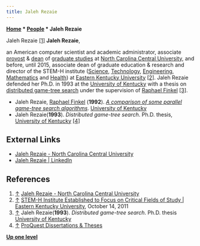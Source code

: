 ```yaml
---
title: Jaleh Rezaie
---
```

**[Home](Home "Home") \* [People](People "People") \* Jaleh Rezaie**



 [](http://www.nccu.edu/directory/details.cfm?id=jrezaie) Jaleh Rezaie <a id="cite-note-1" href="#cite-ref-1">[1]</a> 
**Jaleh Rezaie**,  

an American computer scientist and academic administrator, associate [provost](https://en.wikipedia.org/wiki/Provost_(education)) & [dean](https://en.wikipedia.org/wiki/Dean_(education)) of [graduate studies](https://en.wikipedia.org/wiki/Graduate_school) at [North Carolina Central University](https://en.wikipedia.org/wiki/North_Carolina_Central_University), and before, until 2015, associate dean of graduate education & research and director of the STEM-H institute ([Science](https://en.wikipedia.org/wiki/Science), [Technology](https://en.wikipedia.org/wiki/Technology), [Engineering](https://en.wikipedia.org/wiki/Engineering), [Mathematics](https://en.wikipedia.org/wiki/Mathematics) and [Health](https://en.wikipedia.org/wiki/Health)) at [Eastern Kentucky University](https://en.wikipedia.org/wiki/Eastern_Kentucky_University) <a id="cite-note-2" href="#cite-ref-2">[2]</a>.
Jaleh Rezaie defended her Ph.D. in 1993 at the [University of Kentucky](https://en.wikipedia.org/wiki/University_of_Kentucky) with a thesis on [distributed game-tree search](Parallel_Search "Parallel Search") under the supervision of [Raphael Finkel](Raphael_Finkel "Raphael Finkel") <a id="cite-note-3" href="#cite-ref-3">[3]</a>.






* Jaleh Rezaie, [Raphael Finkel](Raphael_Finkel "Raphael Finkel") (**1992**). *[A comparison of some parallel game-tree search algorithms](https://www.researchgate.net/publication/2813087_A_comparison_of_some_parallel_game-tree_search_algorithms_Revised_version)*. [University of Kentucky](https://en.wikipedia.org/wiki/University_of_Kentucky)
* Jaleh Rezaie(**1993**). *Distributed game-tree search*. Ph.D. thesis, [University of Kentucky](https://en.wikipedia.org/wiki/University_of_Kentucky) <a id="cite-note-4" href="#cite-ref-4">[4]</a>


## External Links


* [Jaleh Rezaie - North Carolina Central University](http://www.nccu.edu/directory/details.cfm?id=jrezaie)
* [Jaleh Rezaie | LinkedIn](https://www.linkedin.com/in/jaleh-rezaie-5033a64/)


## References


1. <a id="cite-ref-1" href="#cite-note-1">↑</a> [Jaleh Rezaie - North Carolina Central University](http://www.nccu.edu/directory/details.cfm?id=jrezaie)
2. <a id="cite-ref-2" href="#cite-note-2">↑</a> [STEM-H Institute Established to Focus on Critical Fields of Study | Eastern Kentucky University](http://www.eku.edu/news/stem-h-institute-established-focus-critical-fields-study), October 14, 2011
3. <a id="cite-ref-3" href="#cite-note-3">↑</a> Jaleh Rezaie(**1993**). *Distributed game-tree search*. Ph.D. thesis [University of Kentucky](https://en.wikipedia.org/wiki/University_of_Kentucky)
4. <a id="cite-ref-4" href="#cite-note-4">↑</a> [ProQuest Dissertations & Theses](http://proquest.umi.com/pqdlink?Ver=1&Exp=01-19-2014&FMT=7&DID=747215341&RQT=309&attempt=1&cfc=1)

**[Up one level](People "People")**







 
